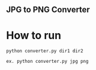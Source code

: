 ## JPG to PNG Converter

# How to run

```
python converter.py dir1 dir2

ex. python converter.py jpg png
```
